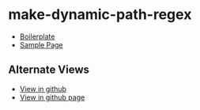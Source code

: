 # make-dynamic-path-regex

- [Boilerplate](src/script.js)
- [Sample Page](sample/sample.html)

## Alternate Views

- [View in github](https://github.com/JamesRobertHugginsNgo/prompt)
- [View in github page](https://jamesroberthugginsngo.github.io/prompt/)
